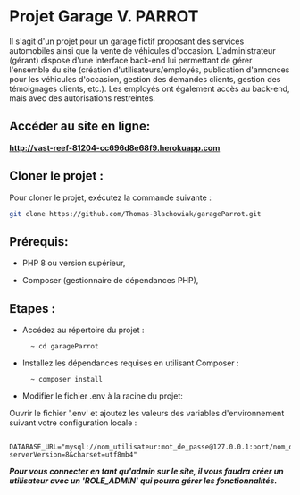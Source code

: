# Projet Garage V. PARROT 

Il s'agit d'un projet pour un garage fictif proposant des services automobiles ainsi que la vente de véhicules d'occasion. L'administrateur (gérant) dispose d'une interface back-end lui permettant de gérer l'ensemble du site (création d'utilisateurs/employés, publication d'annonces pour les véhicules d'occasion, gestion des demandes clients, gestion des témoignages clients, etc.). Les employés ont également accès au back-end, mais avec des autorisations restreintes. 

## Accéder au site en ligne:

**http://vast-reef-81204-cc696d8e68f9.herokuapp.com**


## Cloner le projet :

Pour cloner le projet, exécutez la commande suivante :

```bash
git clone https://github.com/Thomas-Blachowiak/garageParrot.git
```
## Prérequis:

* PHP 8 ou version supérieur,

* Composer (gestionnaire de dépendances PHP),

## Etapes :


* Accédez au répertoire du projet :

        ~ cd garageParrot

* Installez les dépendances requises en utilisant Composer  :

        ~ composer install

* Modifier le fichier .env à la racine du projet:

Ouvrir le fichier '.env' et ajoutez les valeurs des variables d'environnement suivant votre configuration locale :

        DATABASE_URL="mysql://nom_utilisateur:mot_de_passe@127.0.0.1:port/nom_du_projet?serverVersion=8&charset=utf8mb4"

***Pour vous connecter en tant qu'admin sur le site, il vous faudra créer un utilisateur avec un 'ROLE_ADMIN' qui pourra gérer les fonctionnalités.***

